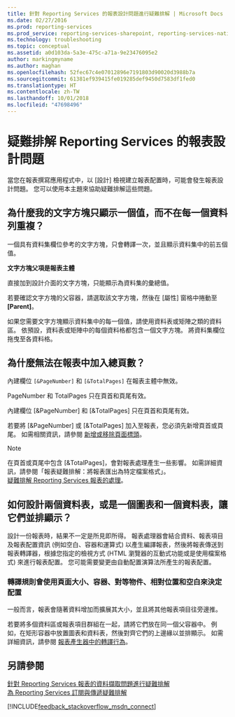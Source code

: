 ```yaml
---
title: 針對 Reporting Services 的報表設計問題進行疑難排解 | Microsoft Docs
ms.date: 02/27/2016
ms.prod: reporting-services
ms.prod_service: reporting-services-sharepoint, reporting-services-native
ms.technology: troubleshooting
ms.topic: conceptual
ms.assetid: a0d103da-5a3e-475c-a71a-9e23476095e2
author: markingmyname
ms.author: maghan
ms.openlocfilehash: 52fec67c4e07012896e7191803d90020d3988b7a
ms.sourcegitcommit: 61381ef939415fe019285def9450d7583df1fed0
ms.translationtype: HT
ms.contentlocale: zh-TW
ms.lasthandoff: 10/01/2018
ms.locfileid: "47698496"
---
```

# <a name="troubleshoot-report-design-issues-with-reporting-services"></a>疑難排解 Reporting Services 的報表設計問題
當您在報表撰寫應用程式中，以 [設計] 檢視建立報表配置時，可能會發生報表設計問題。 您可以使用本主題來協助疑難排解這些問題。   
  
## <a name="why-does-my-text-box-show-only-a-single-value-and-not-repeat-for-every-row"></a>為什麼我的文字方塊只顯示一個值，而不在每一個資料列重複？  
一個具有資料集欄位參考的文字方塊，只會轉譯一次，並且顯示資料集中的前五個值。   
  
**文字方塊父項是報表主體**  
  
  
直接加到設計介面的文字方塊，只能顯示為資料集的彙總值。  
  
若要確認文字方塊的父容器，請選取該文字方塊，然後在 [屬性] 窗格中捲動至 **[Parent]**。   
  
如果您需要文字方塊顯示資料集中的每一個值，請使用資料表或矩陣之類的資料區。 依預設，資料表或矩陣中的每個資料格都包含一個文字方塊。 將資料集欄位拖曳至各資料格。   
  
## <a name="why-cant-i-add-total-pages-to-my-report"></a>為什麼無法在報表中加入總頁數？  
內建欄位 `[&PageNumber]` 和 `[&TotalPages]` 在報表主體中無效。   
  
PageNumber 和 TotalPages 只在頁首和頁尾有效。  
  
  
內建欄位 [&PageNumber] 和 [&TotalPages] 只在頁首和頁尾有效。   
  
若要將 [&PageNumber] 或 [&TotalPages] 加入至報表，您必須先新增頁首或頁尾。 如需相關資訊，請參閱 [新增或移除頁面標頭](../../reporting-services/report-design/add-or-remove-a-page-header-or-footer-report-builder-and-ssrs.md)。  
  
> [!NOTE]  
> 在頁首或頁尾中包含 [&TotalPages]，會對報表處理產生一些影響。 如需詳細資訊，請參閱「報表疑難排解：將報表匯出為特定檔案格式」。  
[疑難排解 Reporting Services 報表的處理](../../reporting-services/troubleshooting/troubleshoot-processing-of-reporting-services-reports.md)。  
  
## <a name="how-do-i-design-two-tables-or-a-chart-and-a-table-to-display-side-by-side"></a>如何設計兩個資料表，或是一個圖表和一個資料表，讓它們並排顯示？  
設計一份報表時，結果不一定是所見即所得。 報表處理器會結合資料、報表項目及報表配置資訊 (例如空白、容器和運算式) 以產生編譯報表，然後將報表傳送到報表轉譯器，根據您指定的檢視方式 (HTML 瀏覽器的互動式功能或是使用檔案格式) 來進行報表配置。 您可能需要變更由自動配置演算法所產生的報表配置。   
  
### <a name="rendering-rules-use-page-size-containers-peer-objects-relative-placement-and-white-space-to-determine-layout"></a>轉譯規則會使用頁面大小、容器、對等物件、相對位置和空白來決定配置  
一般而言，報表會隨著資料增加而擴展其大小，並且將其他報表項目往旁邊推。   
  
若要將多個資料區或報表項目群組在一起，請將它們放在同一個父容器中。 例如，在矩形容器中放置圖表和資料表，然後對齊它們的上邊緣以並排顯示。 如需詳細資訊，請參閱 [報表產生器中的轉譯行為](../../reporting-services/report-design/rendering-behaviors-report-builder-and-ssrs.md)。  
  
## <a name="see-also"></a>另請參閱  
[針對 Reporting Services 報表的資料擷取問題進行疑難排解](../../reporting-services/troubleshooting/troubleshoot-data-retrieval-issues-with-reporting-services-reports.md)  
[為 Reporting Services 訂閱與傳遞疑難排解](../../reporting-services/troubleshooting/troubleshoot-reporting-services-subscriptions-and-delivery.md)  
  
  
  

[!INCLUDE[feedback_stackoverflow_msdn_connect](../../includes/feedback-stackoverflow-msdn-connect-md.md)]

